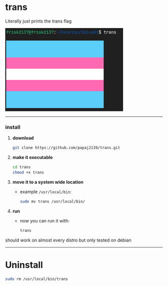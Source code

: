 # trans
Literally just prints the trans flag

![trans](https://github.com/papaj2139/trans/blob/main/sc.png)

---

### **install**

1. **download**

     ```bash
     git clone https://github.com/papaj2139/trans.git
     ```

2. **make it executable**
     ```bash
     cd trans
     chmod +x trans
     ```

3. **move it to a system wide location**
   - example `/usr/local/bin`:

     ```bash
     sudo mv trans /usr/local/bin/
     ```

4. **run**
   - now you can run it with:

     ```bash
     trans
     ```
     
should work on almost every distro but only tested on debian

---
# Uninstall
```bash
sudo rm /usr/local/bin/trans
```
